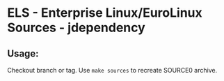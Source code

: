 # ELS - Enterprise Linux/EuroLinux Sources - jdependency
 
## Usage:
  Checkout branch or tag. Use `make sources` to recreate  SOURCE0 archive.
